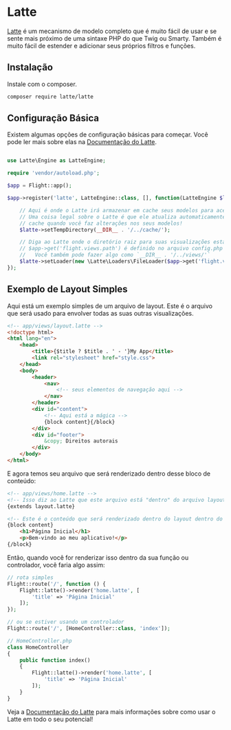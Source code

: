 # Latte

[Latte](https://latte.nette.org/en/guide) é um mecanismo de modelo completo que é muito fácil de usar e se sente mais próximo de uma sintaxe PHP do que Twig ou Smarty. Também é muito fácil de estender e adicionar seus próprios filtros e funções.

## Instalação

Instale com o composer.

```bash
composer require latte/latte
```

## Configuração Básica

Existem algumas opções de configuração básicas para começar. Você pode ler mais sobre elas na [Documentação do Latte](https://latte.nette.org/en/guide).

```php

use Latte\Engine as LatteEngine;

require 'vendor/autoload.php';

$app = Flight::app();

$app->register('latte', LatteEngine::class, [], function(LatteEngine $latte) use ($app) {

	// Aqui é onde o Latte irá armazenar em cache seus modelos para acelerar as coisas
	// Uma coisa legal sobre o Latte é que ele atualiza automaticamente seu
	// cache quando você faz alterações nos seus modelos!
	$latte->setTempDirectory(__DIR__ . '/../cache/');

	// Diga ao Latte onde o diretório raiz para suas visualizações estará
	// $app->get('flight.views.path') é definido no arquivo config.php
	//   Você também pode fazer algo como `__DIR__ . '/../views/'`
	$latte->setLoader(new \Latte\Loaders\FileLoader($app->get('flight.views.path')));
});
```

## Exemplo de Layout Simples

Aqui está um exemplo simples de um arquivo de layout. Este é o arquivo que será usado para envolver todas as suas outras visualizações.

```html
<!-- app/views/layout.latte -->
<!doctype html>
<html lang="en">
	<head>
		<title>{$title ? $title . ' - '}My App</title>
		<link rel="stylesheet" href="style.css">
	</head>
	<body>
		<header>
			<nav>
				<!-- seus elementos de navegação aqui -->
			</nav>
		</header>
		<div id="content">
			<!-- Aqui está a mágica -->
			{block content}{/block}
		</div>
		<div id="footer">
			&copy; Direitos autorais
		</div>
	</body>
</html>
```

E agora temos seu arquivo que será renderizado dentro desse bloco de conteúdo:

```html
<!-- app/views/home.latte -->
<!-- Isso diz ao Latte que este arquivo está "dentro" do arquivo layout.latte -->
{extends layout.latte}

<!-- Este é o conteúdo que será renderizado dentro do layout dentro do bloco de conteúdo -->
{block content}
	<h1>Página Inicial</h1>
	<p>Bem-vindo ao meu aplicativo!</p>
{/block}
```

Então, quando você for renderizar isso dentro da sua função ou controlador, você faria algo assim:

```php
// rota simples
Flight::route('/', function () {
	Flight::latte()->render('home.latte', [
		'title' => 'Página Inicial'
	]);
});

// ou se estiver usando um controlador
Flight::route('/', [HomeController::class, 'index']);

// HomeController.php
class HomeController
{
	public function index()
	{
		Flight::latte()->render('home.latte', [
			'title' => 'Página Inicial'
		]);
	}
}
```

Veja a [Documentação do Latte](https://latte.nette.org/en/guide) para mais informações sobre como usar o Latte em todo o seu potencial!